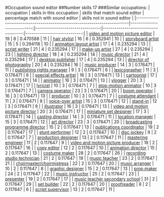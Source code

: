 #Occupation sound editor
##Number skills 17
###Similar occupations:
| occupation                                                                |   skills in this occupation |   skills that match sound editor |   percentage match with sound editor |   skills not in sound editor |
|:--------------------------------------------------------------------------|----------------------------:|---------------------------------:|-------------------------------------:|-----------------------------:|
| [video and motion picture editor](video_and_motion_picture_editor.md)     |                          19 |                                8 |                             0.470588 |                           11 |
| [hair stylist](hair_stylist.md)                                           |                          16 |                                6 |                             0.352941 |                           10 |
| [storyboard artist](storyboard_artist.md)                                 |                          15 |                                5 |                             0.294118 |                           10 |
| [animation layout artist](animation_layout_artist.md)                     |                          17 |                                4 |                             0.235294 |                           13 |
| [script writer](script_writer.md)                                         |                          21 |                                4 |                             0.235294 |                           17 |
| [make-up artist](make-up_artist.md)                                       |                          27 |                                4 |                             0.235294 |                           23 |
| [lighting director](lighting_director.md)                                 |                          18 |                                4 |                             0.235294 |                           14 |
| [music director](music_director.md)                                       |                          21 |                                4 |                             0.235294 |                           17 |
| [desktop publisher](desktop_publisher.md)                                 |                          17 |                                4 |                             0.235294 |                           13 |
| [director of photography](director_of_photography.md)                     |                          20 |                                4 |                             0.235294 |                           16 |
| [music producer](music_producer.md)                                       |                          14 |                                3 |                             0.176471 |                           11 |
| [publishing rights manager](publishing_rights_manager.md)                 |                           9 |                                3 |                             0.176471 |                            6 |
| [lexicographer](lexicographer.md)                                         |                          11 |                                3 |                             0.176471 |                            8 |
| [special effects artist](special_effects_artist.md)                       |                          16 |                                3 |                             0.176471 |                           13 |
| [cartoonist](cartoonist.md)                                               |                          17 |                                3 |                             0.176471 |                           14 |
| [animator](animator.md)                                                   |                          16 |                                3 |                             0.176471 |                           13 |
| [vlogger](vlogger.md)                                                     |                          20 |                                3 |                             0.176471 |                           17 |
| [lyricist](lyricist.md)                                                   |                          10 |                                3 |                             0.176471 |                            7 |
| [stop-motion animator](stop-motion_animator.md)                           |                          10 |                                3 |                             0.176471 |                            7 |
| [camera operator](camera_operator.md)                                     |                          23 |                                3 |                             0.176471 |                           20 |
| [boom operator](boom_operator.md)                                         |                          16 |                                3 |                             0.176471 |                           13 |
| [producer](producer.md)                                                   |                          10 |                                3 |                             0.176471 |                            7 |
| [costume attendant](costume_attendant.md)                                 |                          11 |                                3 |                             0.176471 |                            8 |
| [voice-over artist](voice-over_artist.md)                                 |                          15 |                                3 |                             0.176471 |                           12 |
| [stand-in](stand-in.md)                                                   |                          12 |                                3 |                             0.176471 |                            9 |
| [illustrator](illustrator.md)                                             |                          16 |                                3 |                             0.176471 |                           13 |
| [video and motion picture director](video_and_motion_picture_director.md) |                          20 |                                3 |                             0.176471 |                           17 |
| [miniature set designer](miniature_set_designer.md)                       |                          17 |                                3 |                             0.176471 |                           14 |
| [casting director](casting_director.md)                                   |                          14 |                                3 |                             0.176471 |                           11 |
| [location manager](location_manager.md)                                   |                          15 |                                3 |                             0.176471 |                           12 |
| [art director](art_director.md)                                           |                          23 |                                3 |                             0.176471 |                           20 |
| [broadcasting programme director](broadcasting_programme_director.md)     |                          15 |                                2 |                             0.117647 |                           13 |
| [publications coordinator](publications_coordinator.md)                   |                          19 |                                2 |                             0.117647 |                           17 |
| [stunt performer](stunt_performer.md)                                     |                          12 |                                2 |                             0.117647 |                           10 |
| [disc jockey](disc_jockey.md)                                             |                           9 |                                2 |                             0.117647 |                            7 |
| [production designer](production_designer.md)                             |                          13 |                                2 |                             0.117647 |                           11 |
| [mastering engineer](mastering_engineer.md)                               |                          11 |                                2 |                             0.117647 |                            9 |
| [video and motion picture producer](video_and_motion_picture_producer.md) |                          18 |                                2 |                             0.117647 |                           16 |
| [copy editor](copy_editor.md)                                             |                          12 |                                2 |                             0.117647 |                           10 |
| [animation director](animation_director.md)                               |                          15 |                                2 |                             0.117647 |                           13 |
| [costume maker](costume_maker.md)                                         |                          28 |                                2 |                             0.117647 |                           26 |
| [recording studio technician](recording_studio_technician.md)             |                          21 |                                2 |                             0.117647 |                           19 |
| [music teacher](music_teacher.md)                                         |                          23 |                                2 |                             0.117647 |                           21 |
| [choirmaster/choirmistress](choirmaster-choirmistress.md)                 |                          22 |                                2 |                             0.117647 |                           20 |
| [music arranger](music_arranger.md)                                       |                          10 |                                2 |                             0.117647 |                            8 |
| [graphic designer](graphic_designer.md)                                   |                          15 |                                2 |                             0.117647 |                           13 |
| [prop maker](prop_maker.md)                                               |                          24 |                                2 |                             0.117647 |                           22 |
| [music instructor](music_instructor.md)                                   |                          25 |                                2 |                             0.117647 |                           23 |
| [presenter](presenter.md)                                                 |                          19 |                                2 |                             0.117647 |                           17 |
| [music teacher secondary school](music_teacher_secondary_school.md)       |                          31 |                                2 |                             0.117647 |                           29 |
| [set builder](set_builder.md)                                             |                          22 |                                2 |                             0.117647 |                           20 |
| [proofreader](proofreader.md)                                             |                           8 |                                2 |                             0.117647 |                            6 |
| [script supervisor](script_supervisor.md)                                 |                          13 |                                2 |                             0.117647 |                           11 |
